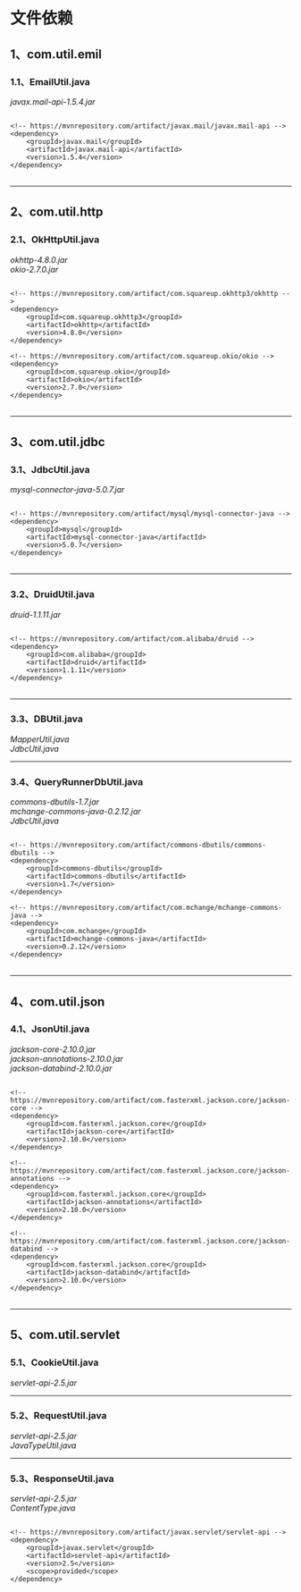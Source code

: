 # 文件依赖

## 1、com.util.emil

### 1.1、EmailUtil.java
*javax.mail-api-1.5.4.jar*<br>
<pre>
<code>
&lt;!-- https://mvnrepository.com/artifact/javax.mail/javax.mail-api --&gt;
&lt;dependency&gt;
	&lt;groupId&gt;javax.mail&lt;/groupId&gt;
	&lt;artifactId&gt;javax.mail-api&lt;/artifactId&gt;
	&lt;version&gt;1.5.4&lt;/version&gt;
&lt;/dependency&gt;
</code>
</pre>

---
## 2、com.util.http

### 2.1、OkHttpUtil.java
*okhttp-4.8.0.jar*<br>
*okio-2.7.0.jar*<br>
<pre>
<code>
&lt;!-- https://mvnrepository.com/artifact/com.squareup.okhttp3/okhttp --&gt;
&lt;dependency&gt;
	&lt;groupId&gt;com.squareup.okhttp3&lt;/groupId&gt;
	&lt;artifactId&gt;okhttp&lt;/artifactId&gt;
	&lt;version&gt;4.8.0&lt;/version&gt;
&lt;/dependency&gt;

&lt;!-- https://mvnrepository.com/artifact/com.squareup.okio/okio --&gt;
&lt;dependency&gt;
	&lt;groupId&gt;com.squareup.okio&lt;/groupId&gt;
	&lt;artifactId&gt;okio&lt;/artifactId&gt;
	&lt;version&gt;2.7.0&lt;/version&gt;
&lt;/dependency&gt;
</code>
</pre>

---
## 3、com.util.jdbc

### 3.1、JdbcUtil.java
*mysql-connector-java-5.0.7.jar*<br>
<pre>
<code>
&lt;!-- https://mvnrepository.com/artifact/mysql/mysql-connector-java --&gt;
&lt;dependency&gt;
	&lt;groupId&gt;mysql&lt;/groupId&gt;
	&lt;artifactId&gt;mysql-connector-java&lt;/artifactId&gt;
	&lt;version&gt;5.0.7&lt;/version&gt;
&lt;/dependency&gt;
</code>
</pre>

---
### 3.2、DruidUtil.java
*druid-1.1.11.jar*<br>
<pre>
<code>
&lt;!-- https://mvnrepository.com/artifact/com.alibaba/druid --&gt;
&lt;dependency&gt;
	&lt;groupId&gt;com.alibaba&lt;/groupId&gt;
	&lt;artifactId&gt;druid&lt;/artifactId&gt;
	&lt;version&gt;1.1.11&lt;/version&gt;
&lt;/dependency&gt;
</code>
</pre>

---
### 3.3、DBUtil.java
*MapperUtil.java*<br>
*JdbcUtil.java*

---
### 3.4、QueryRunnerDbUtil.java
*commons-dbutils-1.7.jar*<br>
*mchange-commons-java-0.2.12.jar*<br>
*JdbcUtil.java*<br>
<pre>
<code>
&lt;!-- https://mvnrepository.com/artifact/commons-dbutils/commons-dbutils --&gt;
&lt;dependency&gt;
	&lt;groupId&gt;commons-dbutils&lt;/groupId&gt;
	&lt;artifactId&gt;commons-dbutils&lt;/artifactId&gt;
	&lt;version&gt;1.7&lt;/version&gt;
&lt;/dependency&gt;

&lt;!-- https://mvnrepository.com/artifact/com.mchange/mchange-commons-java --&gt;
&lt;dependency&gt;
	&lt;groupId&gt;com.mchange&lt;/groupId&gt;
	&lt;artifactId&gt;mchange-commons-java&lt;/artifactId&gt;
	&lt;version&gt;0.2.12&lt;/version&gt;
&lt;/dependency&gt;
</code>
</pre>

---
## 4、com.util.json

### 4.1、JsonUtil.java
*jackson-core-2.10.0.jar*<br>
*jackson-annotations-2.10.0.jar*<br>
*jackson-databind-2.10.0.jar*<br>
<pre>
<code>
&lt;!-- https://mvnrepository.com/artifact/com.fasterxml.jackson.core/jackson-core --&gt;
&lt;dependency&gt;
	&lt;groupId&gt;com.fasterxml.jackson.core&lt;/groupId&gt;
	&lt;artifactId&gt;jackson-core&lt;/artifactId&gt;
	&lt;version&gt;2.10.0&lt;/version&gt;
&lt;/dependency&gt;

&lt;!-- https://mvnrepository.com/artifact/com.fasterxml.jackson.core/jackson-annotations --&gt;
&lt;dependency&gt;
	&lt;groupId&gt;com.fasterxml.jackson.core&lt;/groupId&gt;
	&lt;artifactId&gt;jackson-annotations&lt;/artifactId&gt;
	&lt;version&gt;2.10.0&lt;/version&gt;
&lt;/dependency&gt;

&lt;!-- https://mvnrepository.com/artifact/com.fasterxml.jackson.core/jackson-databind --&gt;
&lt;dependency&gt;
	&lt;groupId&gt;com.fasterxml.jackson.core&lt;/groupId&gt;
	&lt;artifactId&gt;jackson-databind&lt;/artifactId&gt;
	&lt;version&gt;2.10.0&lt;/version&gt;
&lt;/dependency&gt;
</code>
</pre>

---
## 5、com.util.servlet

### 5.1、CookieUtil.java
*servlet-api-2.5.jar*

---
### 5.2、RequestUtil.java
*servlet-api-2.5.jar*<br>
*JavaTypeUtil.java*

---
### 5.3、ResponseUtil.java
*servlet-api-2.5.jar*<br>
*ContentType.java*<br>
<pre>
<code>
&lt;!-- https://mvnrepository.com/artifact/javax.servlet/servlet-api --&gt;
&lt;dependency&gt;
	&lt;groupId&gt;javax.servlet&lt;/groupId&gt;
	&lt;artifactId&gt;servlet-api&lt;/artifactId&gt;
	&lt;version&gt;2.5&lt;/version&gt;
	&lt;scope&gt;provided&lt;/scope&gt;
&lt;/dependency&gt;
</code>
</pre>
